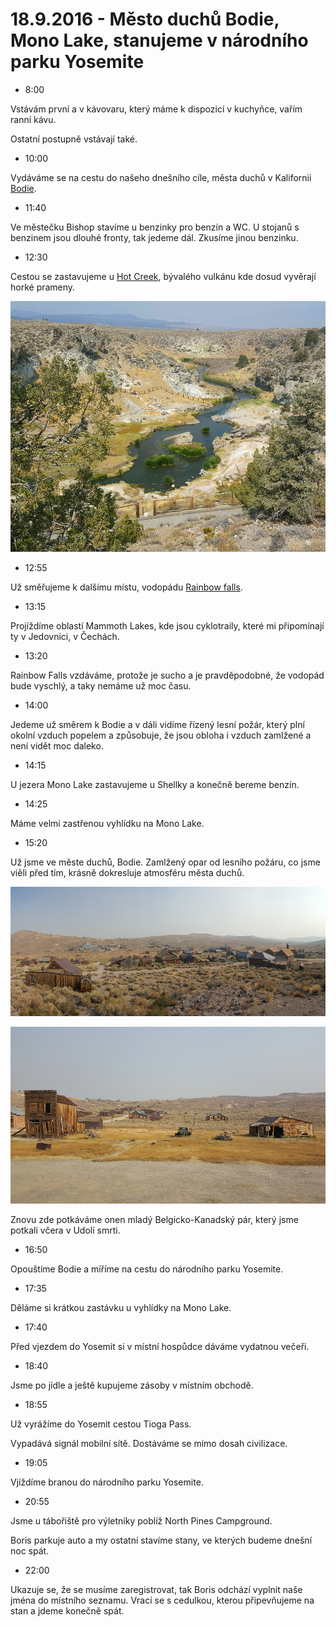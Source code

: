 # 18.9.2016 - Město duchů Bodie, Mono Lake, stanujeme v národního parku Yosemite

   * 8:00

Vstávám první a v kávovaru, který máme k dispozici v kuchyňce, vařím ranní kávu.

Ostatní postupně vstávají také.

   * 10:00

Vydáváme se na cestu do našeho dnešního cíle, města duchů v Kalifornii [Bodie](http://www.ghosttowngallery.com/htme/bodie.htm).

   * 11:40

Ve městečku Bishop stavíme u benzinky pro benzín a WC. U stojanů s benzinem jsou dlouhé fronty, tak jedeme dál. Zkusíme jinou benzinku.

   * 12:30

Cestou se zastavujeme u [Hot Creek](http://www.fs.usda.gov/recarea/inyo/recarea/?recid=20414), bývalého vulkánu kde dosud vyvěrají horké prameny.

![Hot Creek](images/20160918/20160918_124025.jpg)

   * 12:55

Už směřujeme k dalšímu místu, vodopádu [Rainbow falls](http://www.visitmammoth.com/trip-ideas/hiking-rainbow-falls).

   * 13:15

Projíždíme oblastí Mammoth Lakes, kde jsou cyklotraily, které mi připomínají ty v Jedovnici, v Čechách.

   * 13:20

Rainbow Falls vzdáváme, protože je sucho a je pravděpodobné, že vodopád bude vyschlý, a taky nemáme už moc času.

   * 14:00

Jedeme už směrem k Bodie a v dáli vidíme řízený lesní požár, který plní okolní vzduch popelem a způsobuje, že jsou obloha i vzduch zamlžené a není vidět moc daleko.

   * 14:15

U jezera Mono Lake zastavujeme u Shellky a konečně bereme benzín.

   * 14:25

Máme velmi zastřenou vyhlídku na Mono Lake.

   * 15:20

Už jsme ve měste duchů, Bodie. Zamlžený opar od lesního požáru, co jsme viěli před tím, krásně dokresluje atmosféru města duchů.

![Město duchů Bodie](images/20160918/20160918_153722.jpg)

![Ve městě duchů Bodie](images/20160918/20160918_160434.jpg)

Znovu zde potkáváme onen mladý Belgicko-Kanadský pár, který jsme potkali včera v Udolí smrti.

   * 16:50

Opouštíme Bodie a míříme na cestu do národního parku Yosemite.

   * 17:35

Děláme si krátkou zastávku u vyhlídky na Mono Lake.

   * 17:40

Před vjezdem do Yosemit si v místní hospůdce dáváme vydatnou večeři.

   * 18:40

Jsme po jídle a ještě kupujeme zásoby v místním obchodě.

   * 18:55

Už vyrážíme do Yosemit cestou Tioga Pass.

Vypadává signál mobilní sítě. Dostáváme se mimo dosah civilizace.

   * 19:05

Vjíždíme branou do národního parku Yosemite.

   * 20:55

Jsme u tábořiště pro výletníky poblíž North Pines Campground.

Boris parkuje auto a my ostatní stavíme stany, ve kterých budeme dnešní noc spát.

   * 22:00

Ukazuje se, že se musíme zaregistrovat, tak Boris odchází vyplnit naše jména do místního seznamu. Vrací se s cedulkou, kterou připevňujeme na stan a jdeme konečně spát.

